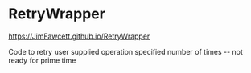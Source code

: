 # RetryWrapper

https://JimFawcett.github.io/RetryWrapper

Code to retry user supplied operation specified number of times -- not ready for prime time
